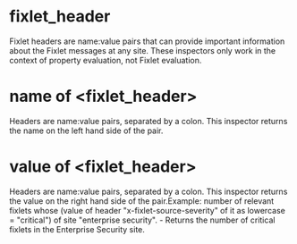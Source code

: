 # fixlet_header

Fixlet headers are name:value pairs that can provide important information about the Fixlet messages at any site. These inspectors only work in the context of property evaluation, not Fixlet evaluation.

# name of &lt;fixlet_header&gt;

Headers are name:value pairs, separated by a colon. This inspector returns the name on the left hand side of the pair.

# value of &lt;fixlet_header&gt;

Headers are name:value pairs, separated by a colon. This inspector returns the value on the right hand side of the pair.Example: number of relevant fixlets whose (value of header &quot;x-fixlet-source-severity&quot; of it as lowercase = &quot;critical&quot;) of site &quot;enterprise security&quot;. - Returns the number of critical fixlets in the Enterprise Security site.
